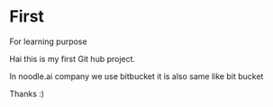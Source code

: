 # First
For learning purpose

Hai this is my first Git hub project.

In noodle.ai company we use bitbucket
it is also same like bit bucket

Thanks :)
